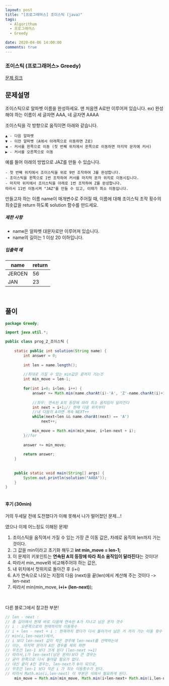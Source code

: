```yaml
---
layout: post
title: "[프로그래머스] 조이스틱 (java)"
tags:
  - Algorithum
  - 프로그래머스
  - Greedy

date: 2020-04-06 14:00:00
comments: true
---
```




###   조이스틱 (프로그래머스> Greedy)

[문제 링크](https://programmers.co.kr/learn/courses/30/lessons/42860 )

## 문제설명

조이스틱으로 알파벳 이름을 완성하세요. 맨 처음엔 A로만 이루어져 있습니다.
ex) 완성해야 하는 이름이 세 글자면 AAA, 네 글자면 AAAA

조이스틱을 각 방향으로 움직이면 아래와 같습니다.

```
▲ - 다음 알파벳
▼ - 이전 알파벳 (A에서 아래쪽으로 이동하면 Z로)
◀ - 커서를 왼쪽으로 이동 (첫 번째 위치에서 왼쪽으로 이동하면 마지막 문자에 커서)
▶ - 커서를 오른쪽으로 이동
```

예를 들어 아래의 방법으로 JAZ를 만들 수 있습니다.

```
- 첫 번째 위치에서 조이스틱을 위로 9번 조작하여 J를 완성합니다.
- 조이스틱을 왼쪽으로 1번 조작하여 커서를 마지막 문자 위치로 이동시킵니다.
- 마지막 위치에서 조이스틱을 아래로 1번 조작하여 Z를 완성합니다.
따라서 11번 이동시켜 "JAZ"를 만들 수 있고, 이때가 최소 이동입니다.
```

만들고자 하는 이름 name이 매개변수로 주어질 때, 이름에 대해 조이스틱 조작 횟수의 최솟값을 return 하도록 solution 함수를 만드세요.

##### 제한 사항

- name은 알파벳 대문자로만 이루어져 있습니다.
- name의 길이는 1 이상 20 이하입니다.

##### 입출력 예

| name   | return |
| ------ | ------ |
| JEROEN | 56     |
| JAN    | 23     |

<br>

## 풀이

```java
package Greedy;

import java.util.*;

public class prog_2_조이스틱 {
	
    static public int solution(String name) {
        int answer = 0;
        
        int len = name.length();
        
        //최대로 가질 수 있는 min값은 끝까지 가는것
        int min_move = len-1;
        
        for(int i=0; i<len; i++) {
        	answer += Math.min(name.charAt(i)-'A', 'Z'-name.charAt(i)+1);
        	
        	//좌우: 연속된 A의 등장에 따라 최소 움직임이 달라진다
        	int next = i+1;// 현재 다음 위치부터
        	//내 다음이 A라면 계속 NEXT++
        	while(next<len && name.charAt(next) == 'A')
        		next++;
        	
        	min_move = Math.min(min_move, i+len-next + i);
        }//for
        
        answer += min_move;
        
        return answer;
    }
	
    
	public static void main(String[] args) {
		System.out.println(solution("AABA"));
	}
}
 
```

#### 후기 (30min)

거의 두세달 전에 도전했다가 이해 못해서 나가 떨어졌던 문제...! <br>

였으나 이제 어느정도 이해된 문제! <br>

1. 조이스틱을 움직여서 가질 수 있는 가장 큰 이동 값은, 차례로 움직여 len까지 가는 것이다.
2. 그 값을 min이라고 초기화 해두고 **int min_move = len-1;**
3. 이 문제의 키포인트는 **연속된 A의 등장에 따라 최소 움직임이 달라진다**는 것이다!
4. 따라서 min_move와 비교해주어야 하는 값은,
5. 내 위치에서 첫위치로 돌아간 후 (i+i) 
6. A가 연속으로 나오는 지점의 다음 (next)을 끝(len)에서 계산해 주는 것이다 -> len-next
7. 따라서 min(min_move, **i+i+ (len-next)**);

<br>

다른 블로그에서 참고한 부분!

```java
// len - next : 
// 총 길이에서 현재 바로 다음에 연속된 A가 지나고 남은 문자 갯수
// i : 오른쪽으로의 현재까지의 이동횟수
// i + len - next + i : 현재까지 왔다가 다시 돌아가서 남은 거 까지 가는 이동 횟수
// min(i,len-next)에서,
// i 보다 len-next 값이 작은 경우에 len-next를 선택하는데
// 이는, 마지막 문자가 A인 경우를 제외 하면
// 무조건 len-1 보다 크게 된다 (len-next >=1)
// 따라서,i가 len-next(남은 문자)보다 큰 경우는
// 굳이 왼쪽으로 다시 돌아갈 필요가 없다.
// 대신 끝이 A인 경우는, len-next가 0이 되므로,
// 무조건 len-1 보다 작은 i 가 최소 이동횟수가 된다.
// 따라서 Math.min(i,len-next) 이 부분은 식에서 필요하게 된다.
	min_move = Math.min(min_move, Math.min(i+len-next+ Math.min(i,len-next) ));
```

